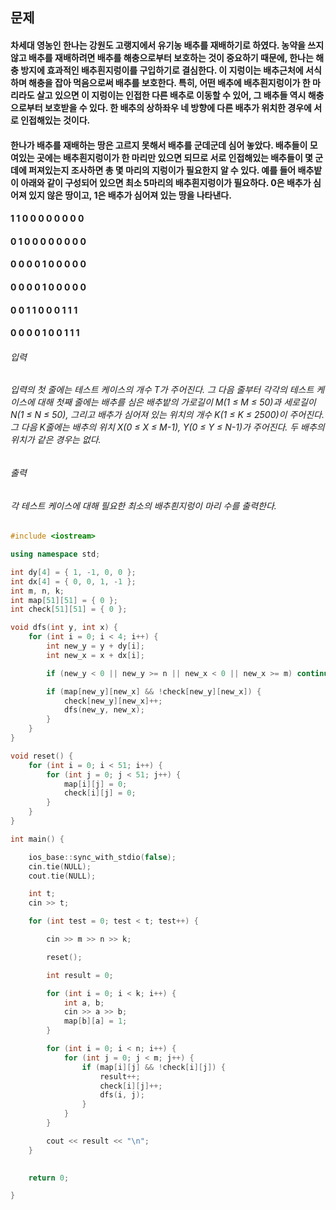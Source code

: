 ## 문제
#### 차세대 영농인 한나는 강원도 고랭지에서 유기농 배추를 재배하기로 하였다. 농약을 쓰지 않고 배추를 재배하려면 배추를 해충으로부터 보호하는 것이 중요하기 때문에, 한나는 해충 방지에 효과적인 배추흰지렁이를 구입하기로 결심한다. 이 지렁이는 배추근처에 서식하며 해충을 잡아 먹음으로써 배추를 보호한다. 특히, 어떤 배추에 배추흰지렁이가 한 마리라도 살고 있으면 이 지렁이는 인접한 다른 배추로 이동할 수 있어, 그 배추들 역시 해충으로부터 보호받을 수 있다. 한 배추의 상하좌우 네 방향에 다른 배추가 위치한 경우에 서로 인접해있는 것이다.

#### 한나가 배추를 재배하는 땅은 고르지 못해서 배추를 군데군데 심어 놓았다. 배추들이 모여있는 곳에는 배추흰지렁이가 한 마리만 있으면 되므로 서로 인접해있는 배추들이 몇 군데에 퍼져있는지 조사하면 총 몇 마리의 지렁이가 필요한지 알 수 있다. 예를 들어 배추밭이 아래와 같이 구성되어 있으면 최소 5마리의 배추흰지렁이가 필요하다. 0은 배추가 심어져 있지 않은 땅이고, 1은 배추가 심어져 있는 땅을 나타낸다.

####  1	1	0	0	0	0	0	0	0	0
####  0	1	0	0	0	0	0	0	0	0
####  0	0	0	0	1	0	0	0	0	0
####  0	0	0	0	1	0	0	0	0	0
####  0	0	1	1	0	0	0	1	1	1
####  0 0	0	0	1	0	0	1	1	1
###### 입력
###### 입력의 첫 줄에는 테스트 케이스의 개수 T가 주어진다. 그 다음 줄부터 각각의 테스트 케이스에 대해 첫째 줄에는 배추를 심은 배추밭의 가로길이 M(1 ≤ M ≤ 50)과 세로길이 N(1 ≤ N ≤ 50), 그리고 배추가 심어져 있는 위치의 개수 K(1 ≤ K ≤ 2500)이 주어진다. 그 다음 K줄에는 배추의 위치 X(0 ≤ X ≤ M-1), Y(0 ≤ Y ≤ N-1)가 주어진다. 두 배추의 위치가 같은 경우는 없다.

###### 출력
###### 각 테스트 케이스에 대해 필요한 최소의 배추흰지렁이 마리 수를 출력한다.

```c++
#include <iostream>

using namespace std;

int dy[4] = { 1, -1, 0, 0 };
int dx[4] = { 0, 0, 1, -1 };
int m, n, k;
int map[51][51] = { 0 };
int check[51][51] = { 0 };

void dfs(int y, int x) {
	for (int i = 0; i < 4; i++) {
		int new_y = y + dy[i];
		int new_x = x + dx[i];

		if (new_y < 0 || new_y >= n || new_x < 0 || new_x >= m) continue;

		if (map[new_y][new_x] && !check[new_y][new_x]) {
			check[new_y][new_x]++;
			dfs(new_y, new_x);
		}
	}
}

void reset() {
	for (int i = 0; i < 51; i++) {
		for (int j = 0; j < 51; j++) {
			map[i][j] = 0;
			check[i][j] = 0;
		}
	}
}

int main() {

	ios_base::sync_with_stdio(false);
	cin.tie(NULL);
	cout.tie(NULL);

	int t;
	cin >> t;

	for (int test = 0; test < t; test++) {

		cin >> m >> n >> k;

		reset();

		int result = 0;

		for (int i = 0; i < k; i++) {
			int a, b;
			cin >> a >> b;
			map[b][a] = 1;
		}

		for (int i = 0; i < n; i++) {
			for (int j = 0; j < m; j++) {
				if (map[i][j] && !check[i][j]) {
					result++;
					check[i][j]++;
					dfs(i, j);
				}
			}
		}

		cout << result << "\n";
	}
	

	return 0;

}
```
